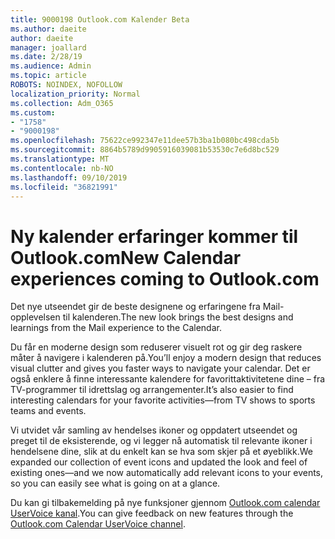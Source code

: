 ```yaml
---
title: 9000198 Outlook.com Kalender Beta
ms.author: daeite
author: daeite
manager: joallard
ms.date: 2/28/19
ms.audience: Admin
ms.topic: article
ROBOTS: NOINDEX, NOFOLLOW
localization_priority: Normal
ms.collection: Adm_O365
ms.custom:
- "1758"
- "9000198"
ms.openlocfilehash: 75622ce992347e11dee57b3ba1b080bc498cda5b
ms.sourcegitcommit: 8864b5789d9905916039081b53530c7e6d8bc529
ms.translationtype: MT
ms.contentlocale: nb-NO
ms.lasthandoff: 09/10/2019
ms.locfileid: "36821991"
---
```

# <a name="new-calendar-experiences-coming-to-outlookcom"></a><span data-ttu-id="f6538-102">Ny kalender erfaringer kommer til Outlook.com</span><span class="sxs-lookup"><span data-stu-id="f6538-102">New Calendar experiences coming to Outlook.com</span></span>

<span data-ttu-id="f6538-103">Det nye utseendet gir de beste designene og erfaringene fra Mail-opplevelsen til kalenderen.</span><span class="sxs-lookup"><span data-stu-id="f6538-103">The new look brings the best designs and learnings from the Mail experience to the Calendar.</span></span>

<span data-ttu-id="f6538-104">Du får en moderne design som reduserer visuelt rot og gir deg raskere måter å navigere i kalenderen på.</span><span class="sxs-lookup"><span data-stu-id="f6538-104">You’ll enjoy a modern design that reduces visual clutter and gives you faster ways to navigate your calendar.</span></span> <span data-ttu-id="f6538-105">Det er også enklere å finne interessante kalendere for favorittaktivitetene dine – fra TV-programmer til idrettslag og arrangementer.</span><span class="sxs-lookup"><span data-stu-id="f6538-105">It’s also easier to find interesting calendars for your favorite activities—from TV shows to sports teams and events.</span></span>

<span data-ttu-id="f6538-106">Vi utvidet vår samling av hendelses ikoner og oppdatert utseendet og preget til de eksisterende, og vi legger nå automatisk til relevante ikoner i hendelsene dine, slik at du enkelt kan se hva som skjer på et øyeblikk.</span><span class="sxs-lookup"><span data-stu-id="f6538-106">We expanded our collection of event icons and updated the look and feel of existing ones—and we now automatically add relevant icons to your events, so you can easily see what is going on at a glance.</span></span>

<span data-ttu-id="f6538-107">Du kan gi tilbakemelding på nye funksjoner gjennom [Outlook.com calendar UserVoice kanal](https://go.microsoft.com/fwlink/?linkid=2103075).</span><span class="sxs-lookup"><span data-stu-id="f6538-107">You can give feedback on new features through the [Outlook.com Calendar UserVoice channel](https://go.microsoft.com/fwlink/?linkid=2103075).</span></span>